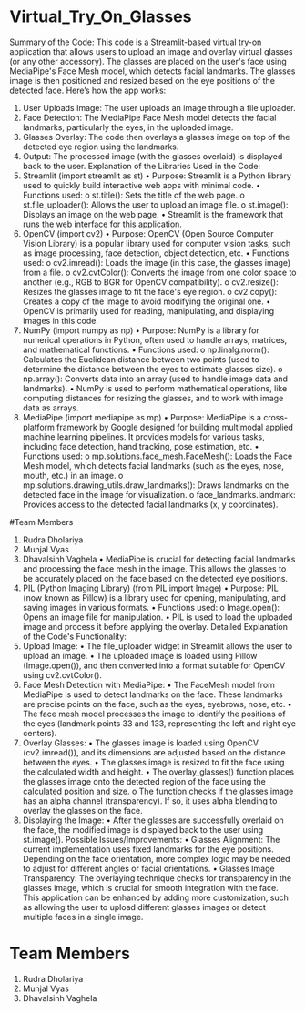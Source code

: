 # Virtual_Try_On_Glasses
Summary of the Code:
This code is a Streamlit-based virtual try-on application that allows users to upload an image and overlay virtual glasses (or any other accessory). The glasses are placed on the user's face using MediaPipe's Face Mesh model, which detects facial landmarks. The glasses image is then positioned and resized based on the eye positions of the detected face.
Here’s how the app works:
1.	User Uploads Image: The user uploads an image through a file uploader.
2.	Face Detection: The MediaPipe Face Mesh model detects the facial landmarks, particularly the eyes, in the uploaded image.
3.	Glasses Overlay: The code then overlays a glasses image on top of the detected eye region using the landmarks.
4.	Output: The processed image (with the glasses overlaid) is displayed back to the user.
Explanation of the Libraries Used in the Code:
1. Streamlit (import streamlit as st)
•	Purpose: Streamlit is a Python library used to quickly build interactive web apps with minimal code.
•	Functions used:
o	st.title(): Sets the title of the web page.
o	st.file_uploader(): Allows the user to upload an image file.
o	st.image(): Displays an image on the web page.
•	Streamlit is the framework that runs the web interface for this application.
2. OpenCV (import cv2)
•	Purpose: OpenCV (Open Source Computer Vision Library) is a popular library used for computer vision tasks, such as image processing, face detection, object detection, etc.
•	Functions used:
o	cv2.imread(): Loads the image (in this case, the glasses image) from a file.
o	cv2.cvtColor(): Converts the image from one color space to another (e.g., RGB to BGR for OpenCV compatibility).
o	cv2.resize(): Resizes the glasses image to fit the face's eye region.
o	cv2.copy(): Creates a copy of the image to avoid modifying the original one.
•	OpenCV is primarily used for reading, manipulating, and displaying images in this code.
3. NumPy (import numpy as np)
•	Purpose: NumPy is a library for numerical operations in Python, often used to handle arrays, matrices, and mathematical functions.
•	Functions used:
o	np.linalg.norm(): Calculates the Euclidean distance between two points (used to determine the distance between the eyes to estimate glasses size).
o	np.array(): Converts data into an array (used to handle image data and landmarks).
•	NumPy is used to perform mathematical operations, like computing distances for resizing the glasses, and to work with image data as arrays.
4. MediaPipe (import mediapipe as mp)
•	Purpose: MediaPipe is a cross-platform framework by Google designed for building multimodal applied machine learning pipelines. It provides models for various tasks, including face detection, hand tracking, pose estimation, etc.
•	Functions used:
o	mp.solutions.face_mesh.FaceMesh(): Loads the Face Mesh model, which detects facial landmarks (such as the eyes, nose, mouth, etc.) in an image.
o	mp.solutions.drawing_utils.draw_landmarks(): Draws landmarks on the detected face in the image for visualization.
o	face_landmarks.landmark: Provides access to the detected facial landmarks (x, y coordinates).

#Team Members
1. Rudra Dholariya
2. Munjal Vyas
3. Dhavalsinh Vaghela
•	MediaPipe is crucial for detecting facial landmarks and processing the face mesh in the image. This allows the glasses to be accurately placed on the face based on the detected eye positions.
6. PIL (Python Imaging Library) (from PIL import Image)
•	Purpose: PIL (now known as Pillow) is a library used for opening, manipulating, and saving images in various formats.
•	Functions used:
o	Image.open(): Opens an image file for manipulation.
•	PIL is used to load the uploaded image and process it before applying the overlay.
Detailed Explanation of the Code's Functionality:
1. Upload Image:
•	The file_uploader widget in Streamlit allows the user to upload an image.
•	The uploaded image is loaded using Pillow (Image.open()), and then converted into a format suitable for OpenCV using cv2.cvtColor().
2. Face Mesh Detection with MediaPipe:
•	The FaceMesh model from MediaPipe is used to detect landmarks on the face. These landmarks are precise points on the face, such as the eyes, eyebrows, nose, etc.
•	The face mesh model processes the image to identify the positions of the eyes (landmark points 33 and 133, representing the left and right eye centers).
3. Overlay Glasses:
•	The glasses image is loaded using OpenCV (cv2.imread()), and its dimensions are adjusted based on the distance between the eyes.
•	The glasses image is resized to fit the face using the calculated width and height.
•	The overlay_glasses() function places the glasses image onto the detected region of the face using the calculated position and size.
o	The function checks if the glasses image has an alpha channel (transparency). If so, it uses alpha blending to overlay the glasses on the face.
4. Displaying the Image:
•	After the glasses are successfully overlaid on the face, the modified image is displayed back to the user using st.image().
Possible Issues/Improvements:
•	Glasses Alignment: The current implementation uses fixed landmarks for the eye positions. Depending on the face orientation, more complex logic may be needed to adjust for different angles or facial orientations.
•	Glasses Image Transparency: The overlaying technique checks for transparency in the glasses image, which is crucial for smooth integration with the face.
This application can be enhanced by adding more customization, such as allowing the user to upload different glasses images or detect multiple faces in a single image.

# Team Members
1. Rudra Dholariya
2. Munjal Vyas
3. Dhavalsinh Vaghela
